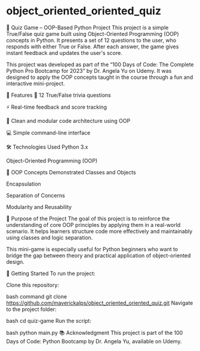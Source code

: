 # object_oriented_oriented_quiz
🧠 Quiz Game – OOP-Based Python Project
This project is a simple True/False quiz game built using Object-Oriented Programming (OOP) concepts in Python. It presents a set of 12 questions to the user, who responds with either True or False. After each answer, the game gives instant feedback and updates the user's score.

This project was developed as part of the “100 Days of Code: The Complete Python Pro Bootcamp for 2023” by Dr. Angela Yu on Udemy. It was designed to apply the OOP concepts taught in the course through a fun and interactive mini-project.

📌 Features
🧾 12 True/False trivia questions

⚡ Real-time feedback and score tracking

🎯 Clean and modular code architecture using OOP

💻 Simple command-line interface

🛠️ Technologies Used
Python 3.x

Object-Oriented Programming (OOP)

🧩 OOP Concepts Demonstrated
Classes and Objects

Encapsulation

Separation of Concerns

Modularity and Reusability

🎯 Purpose of the Project
The goal of this project is to reinforce the understanding of core OOP principles by applying them in a real-world scenario. It helps learners structure code more effectively and maintainably using classes and logic separation.

This mini-game is especially useful for Python beginners who want to bridge the gap between theory and practical application of object-oriented design.

🚀 Getting Started
To run the project:

Clone this repository:

bash command 
git clone https://github.com/maverickalps/object_oriented_oriented_quiz.git
Navigate to the project folder:

bash
cd quiz-game
Run the script:

bash
python main.py
📚 Acknowledgment
This project is part of the 100 Days of Code: Python Bootcamp by Dr. Angela Yu, available on Udemy.

